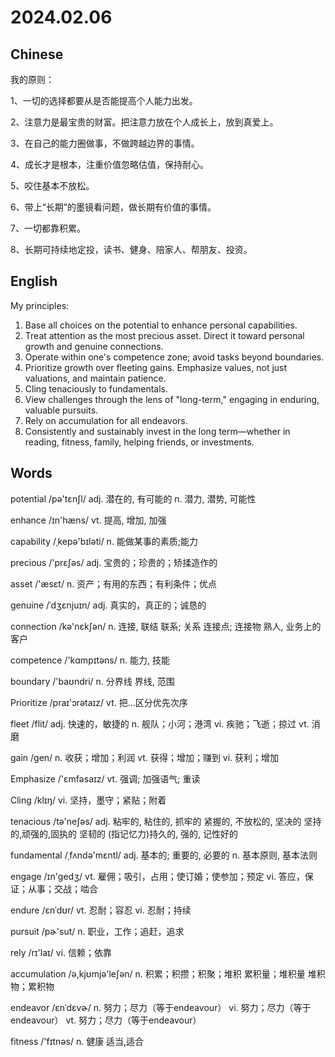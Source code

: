 # 2024.02.06

## Chinese
我的原则：

1、一切的选择都要从是否能提高个人能力出发。

2、注意力是最宝贵的财富。把注意力放在个人成长上，放到真爱上。

3、在自己的能力圈做事，不做跨越边界的事情。

4、成长才是根本，注重价值忽略估值，保持耐心。

5、咬住基本不放松。

6、带上“长期”的墨镜看问题，做长期有价值的事情。

7、一切都靠积累。

8、长期可持续地定投，读书、健身、陪家人、帮朋友、投资。

## English

My principles:

1. Base all choices on the potential to enhance personal capabilities.
2. Treat attention as the most precious asset. Direct it toward personal growth and genuine connections.
3. Operate within one's competence zone; avoid tasks beyond boundaries.
4. Prioritize growth over fleeting gains. Emphasize values, not just valuations, and maintain patience.
5. Cling tenaciously to fundamentals.
6. View challenges through the lens of "long-term," engaging in enduring, valuable pursuits.
7. Rely on accumulation for all endeavors.
8. Consistently and sustainably invest in the long term—whether in reading, fitness, family, helping friends, or investments.

## Words
potential /pə'tɛnʃl/
adj. 潜在的, 有可能的
n. 潜力, 潜势, 可能性

enhance /ɪn'hæns/
vt. 提高, 增加, 加强

capability /ˌkepə'bɪləti/
n. 能做某事的素质;能力

precious /'prɛʃəs/
adj. 宝贵的；珍贵的；矫揉造作的

asset /'æsɛt/
n. 资产；有用的东西；有利条件；优点

genuine /ˈdʒɛnjuɪn/
adj. 真实的，真正的；诚恳的

connection /kə'nɛkʃən/
n. 连接, 联结
联系; 关系
连接点; 连接物
熟人, 业务上的客户

competence /'kɑmpɪtəns/
n. 能力, 技能

boundary /'baʊndri/
n. 分界线
界线, 范围

Prioritize /praɪ'ɔrətaɪz/
vt. 把…区分优先次序

fleet /flit/
adj. 快速的，敏捷的
n. 舰队；小河；港湾
vi. 疾驰；飞逝；掠过
vt. 消磨

gain /ɡen/
n. 收获；增加；利润
vt. 获得；增加；赚到
vi. 获利；增加

Emphasize /'ɛmfəsaɪz/
vt. 强调; 加强语气; 重读

Cling /klɪŋ/
vi. 坚持，墨守；紧贴；附着

tenacious /tə'neʃəs/
adj. 粘牢的, 粘住的, 抓牢的
紧握的, 不放松的, 坚决的
坚持的,顽强的,固执的
坚韧的
(指记忆力)持久的, 强的, 记性好的

fundamental /ˌfʌndə'mɛntl/
adj. 基本的; 重要的, 必要的
n. 基本原则, 基本法则

engage /ɪn'ɡedʒ/
vt. 雇佣；吸引，占用；使订婚；使参加；预定
vi. 答应，保证；从事；交战；啮合

endure /ɛnˈdʊr/
vt. 忍耐；容忍
vi. 忍耐；持续

pursuit /pɚ'sut/
n. 职业，工作；追赶，追求

rely /rɪ'laɪ/
vi. 信赖；依靠

accumulation /ə,kjʊmjə'leʃən/
n. 积累；积攒；积聚；堆积
累积量；堆积量
堆积物；累积物

endeavor /ɛnˈdɛvɚ/
n. 努力；尽力（等于endeavour）
vi. 努力；尽力（等于endeavour）
vt. 努力；尽力（等于endeavour）

fitness /'fɪtnəs/
n. 健康
适当,适合